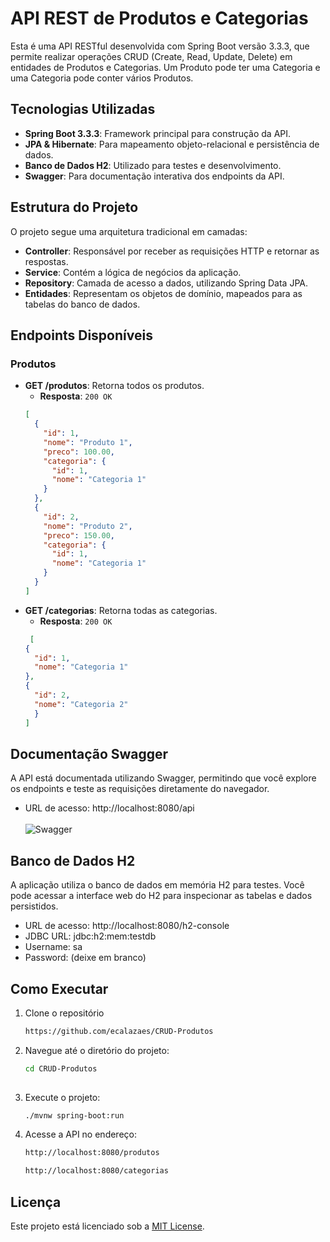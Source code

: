# API REST de Produtos e Categorias

Esta é uma API RESTful desenvolvida com Spring Boot versão 3.3.3, que permite realizar operações CRUD (Create, Read, Update, Delete) em entidades de Produtos e Categorias. 
Um Produto pode ter uma Categoria e uma Categoria pode conter vários Produtos.

## Tecnologias Utilizadas

- **Spring Boot 3.3.3**: Framework principal para construção da API.
- **JPA & Hibernate**: Para mapeamento objeto-relacional e persistência de dados.
- **Banco de Dados H2**: Utilizado para testes e desenvolvimento.
- **Swagger**: Para documentação interativa dos endpoints da API.

## Estrutura do Projeto

O projeto segue uma arquitetura tradicional em camadas:

- **Controller**: Responsável por receber as requisições HTTP e retornar as respostas.
- **Service**: Contém a lógica de negócios da aplicação.
- **Repository**: Camada de acesso a dados, utilizando Spring Data JPA.
- **Entidades**: Representam os objetos de domínio, mapeados para as tabelas do banco de dados.

## Endpoints Disponíveis 


### Produtos

- **GET /produtos**: Retorna todos os produtos.
  - **Resposta**: `200 OK`
  ```json
  [
    {
      "id": 1,
      "nome": "Produto 1",
      "preco": 100.00,
      "categoria": {
        "id": 1,
        "nome": "Categoria 1"
      }
    },
    {
      "id": 2,
      "nome": "Produto 2",
      "preco": 150.00,
      "categoria": {
        "id": 1,
        "nome": "Categoria 1"
      }
    }
  ]

- **GET /categorias**: Retorna todas as categorias.
  - **Resposta**: `200 OK`
  ```json
   [
  {
    "id": 1,
    "nome": "Categoria 1"
  },
  {
    "id": 2,
    "nome": "Categoria 2"
    }
  ]

## Documentação Swagger
A API está documentada utilizando Swagger, permitindo que você explore os endpoints e teste as requisições diretamente do navegador.

- URL de acesso: http://localhost:8080/api  
<br>![Swagger](img/swagger.png)

## Banco de Dados H2
A aplicação utiliza o banco de dados em memória H2 para testes. Você pode acessar a interface web do H2 para inspecionar as tabelas e dados persistidos.

- URL de acesso: http://localhost:8080/h2-console
- JDBC URL: jdbc:h2:mem:testdb
- Username: sa
- Password: (deixe em branco)

## Como Executar
1. Clone o repositório
   ```bash
   https://github.com/ecalazaes/CRUD-Produtos
   
2. Navegue até o diretório do projeto:
   ```bash
   cd CRUD-Produtos
  
3. Execute o projeto:
   ```bash
   ./mvnw spring-boot:run

4. Acesse a API no endereço:
   ```bash
   http://localhost:8080/produtos
   ```
   
   ```bash
   http://localhost:8080/categorias

## Licença

Este projeto está licenciado sob a [MIT License](LICENSE).
